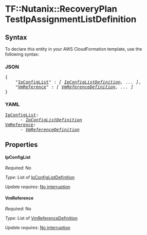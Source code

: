 # TF::Nutanix::RecoveryPlan TestIpAssignmentListDefinition

## Syntax

To declare this entity in your AWS CloudFormation template, use the following syntax:

### JSON

<pre>
{
    "<a href="#ipconfiglist" title="IpConfigList">IpConfigList</a>" : <i>[ <a href="ipconfiglistdefinition.md">IpConfigListDefinition</a>, ... ]</i>,
    "<a href="#vmreference" title="VmReference">VmReference</a>" : <i>[ <a href="vmreferencedefinition.md">VmReferenceDefinition</a>, ... ]</i>
}
</pre>

### YAML

<pre>
<a href="#ipconfiglist" title="IpConfigList">IpConfigList</a>: <i>
      - <a href="ipconfiglistdefinition.md">IpConfigListDefinition</a></i>
<a href="#vmreference" title="VmReference">VmReference</a>: <i>
      - <a href="vmreferencedefinition.md">VmReferenceDefinition</a></i>
</pre>

## Properties

#### IpConfigList

_Required_: No

_Type_: List of <a href="ipconfiglistdefinition.md">IpConfigListDefinition</a>

_Update requires_: [No interruption](https://docs.aws.amazon.com/AWSCloudFormation/latest/UserGuide/using-cfn-updating-stacks-update-behaviors.html#update-no-interrupt)

#### VmReference

_Required_: No

_Type_: List of <a href="vmreferencedefinition.md">VmReferenceDefinition</a>

_Update requires_: [No interruption](https://docs.aws.amazon.com/AWSCloudFormation/latest/UserGuide/using-cfn-updating-stacks-update-behaviors.html#update-no-interrupt)

